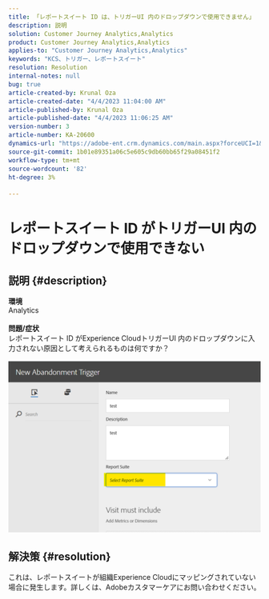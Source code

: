 ```yaml
---
title: 「レポートスイート ID は、トリガーUI 内のドロップダウンで使用できません」
description: 説明
solution: Customer Journey Analytics,Analytics
product: Customer Journey Analytics,Analytics
applies-to: "Customer Journey Analytics,Analytics"
keywords: "KCS、トリガー、レポートスイート"
resolution: Resolution
internal-notes: null
bug: true
article-created-by: Krunal Oza
article-created-date: "4/4/2023 11:04:00 AM"
article-published-by: Krunal Oza
article-published-date: "4/4/2023 11:06:25 AM"
version-number: 3
article-number: KA-20600
dynamics-url: "https://adobe-ent.crm.dynamics.com/main.aspx?forceUCI=1&pagetype=entityrecord&etn=knowledgearticle&id=97b72e60-d8d2-ed11-a7c7-6045bd006b4b"
source-git-commit: 1b01e89351a06c5e605c9db60bb65f29a08451f2
workflow-type: tm+mt
source-wordcount: '82'
ht-degree: 3%

---
```


# レポートスイート ID がトリガーUI 内のドロップダウンで使用できない

## 説明 {#description}

<b>環境</b><br>Analytics<br> <br><b>問題/症状</b><br>レポートスイート ID がExperience CloudトリガーUI 内のドロップダウンに入力されない原因として考えられるものは何ですか？

![](assets/___99b72e60-d8d2-ed11-a7c7-6045bd006b4b___.png)

## 解決策 {#resolution}

これは、レポートスイートが組織Experience Cloudにマッピングされていない場合に発生します。詳しくは、Adobeカスタマーケアにお問い合わせください。

<br> 